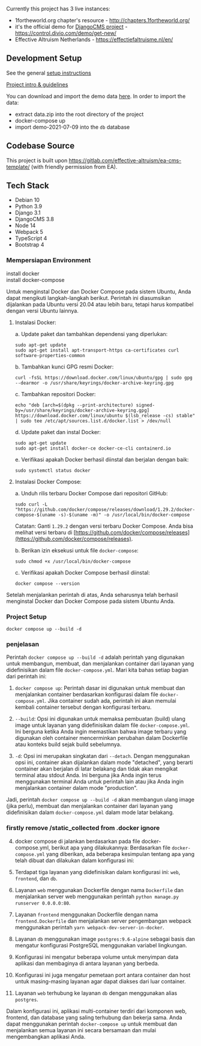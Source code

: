 Currently this project has 3 live instances:
- 1fortheworld.org chapter's resource - http://chapters.1fortheworld.org/
- it's the official demo for [DjangoCMS project](https://github.com/divio/django-cms/) - https://control.divio.com/demo/get-new/
- Effective Altruism Netherlands - https://effectiefaltruisme.nl/en/


Development Setup
-------------------------------------------------------------------------------

See the general [setup instructions](https://github.com/django-cms/djangocms-template/blob/master/docs/local-setup-instructions.md)

[Project intro & guidelines](https://github.com/django-cms/djangocms-template/blob/master/docs/README.md)

You can download and import the demo data [here](https://drive.google.com/drive/folders/1Q3ZyK4uvCAWR-qWa3Nk1zL3a7RyQgEJM?usp=sharing). In order to import the data:
- extract data.zip into the root directory of the project
- docker-compose up
- import demo-2021-07-09 into the `db` database



Codebase Source
-------------------------------------------------------------------------------

This project is built upon https://gitlab.com/effective-altruism/ea-cms-template/ (with friendly permission from EA).


## Tech Stack

- Debian 10
- Python 3.9
- Django 3.1
- DjangoCMS 3.8
- Node 14
- Webpack 5
- TypeScript 4
- Bootstrap 4

### Mempersiapan Environment
install docker  
install docker-compose

Untuk menginstal Docker dan Docker Compose pada sistem Ubuntu, Anda dapat mengikuti langkah-langkah berikut. Perintah ini diasumsikan dijalankan pada Ubuntu versi 20.04 atau lebih baru, tetapi harus kompatibel dengan versi Ubuntu lainnya.

1. Instalasi Docker:

   a. Update paket dan tambahkan dependensi yang diperlukan:

   ```
   sudo apt-get update
   sudo apt-get install apt-transport-https ca-certificates curl software-properties-common
   ```

   b. Tambahkan kunci GPG resmi Docker:

   ```
   curl -fsSL https://download.docker.com/linux/ubuntu/gpg | sudo gpg --dearmor -o /usr/share/keyrings/docker-archive-keyring.gpg
   ```

   c. Tambahkan repositori Docker:

   ```
   echo "deb [arch=$(dpkg --print-architecture) signed-by=/usr/share/keyrings/docker-archive-keyring.gpg] https://download.docker.com/linux/ubuntu $(lsb_release -cs) stable" | sudo tee /etc/apt/sources.list.d/docker.list > /dev/null
   ```

   d. Update paket dan instal Docker:

   ```
   sudo apt-get update
   sudo apt-get install docker-ce docker-ce-cli containerd.io
   ```

   e. Verifikasi apakah Docker berhasil diinstal dan berjalan dengan baik:

   ```
   sudo systemctl status docker
   ```

2. Instalasi Docker Compose:

   a. Unduh rilis terbaru Docker Compose dari repositori GitHub:

   ```
   sudo curl -L "https://github.com/docker/compose/releases/download/1.29.2/docker-compose-$(uname -s)-$(uname -m)" -o /usr/local/bin/docker-compose
   ```

   Catatan: Ganti `1.29.2` dengan versi terbaru Docker Compose. Anda bisa melihat versi terbaru di [https://github.com/docker/compose/releases](https://github.com/docker/compose/releases).

   b. Berikan izin eksekusi untuk file `docker-compose`:

   ```
   sudo chmod +x /usr/local/bin/docker-compose
   ```

   c. Verifikasi apakah Docker Compose berhasil diinstal:

   ```
   docker compose --version
   ```

Setelah menjalankan perintah di atas, Anda seharusnya telah berhasil menginstal Docker dan Docker Compose pada sistem Ubuntu Anda.

### Project Setup 
```
docker compose up --build -d 
```
### penjelasan 
Perintah `docker compose up --build -d` adalah perintah yang digunakan untuk membangun, membuat, dan menjalankan container dari layanan yang didefinisikan dalam file `docker-compose.yml`. Mari kita bahas setiap bagian dari perintah ini:

1. `docker compose up`: Perintah dasar ini digunakan untuk membuat dan menjalankan container berdasarkan konfigurasi dalam file `docker-compose.yml`. Jika container sudah ada, perintah ini akan memulai kembali container tersebut dengan konfigurasi terbaru.

2. `--build`: Opsi ini digunakan untuk memaksa pembuatan (build) ulang image untuk layanan yang didefinisikan dalam file `docker-compose.yml`. Ini berguna ketika Anda ingin memastikan bahwa image terbaru yang digunakan oleh container mencerminkan perubahan dalam Dockerfile atau konteks build sejak build sebelumnya.

3. `-d`: Opsi ini merupakan singkatan dari `--detach`. Dengan menggunakan opsi ini, container akan dijalankan dalam mode "detached", yang berarti container akan berjalan di latar belakang dan tidak akan mengikat terminal atau stdout Anda. Ini berguna jika Anda ingin terus menggunakan terminal Anda untuk perintah lain atau jika Anda ingin menjalankan container dalam mode "production".

Jadi, perintah `docker compose up --build -d` akan membangun ulang image (jika perlu), membuat dan menjalankan container dari layanan yang didefinisikan dalam `docker-compose.yml` dalam mode latar belakang.

### firstly remove /static_collected from .docker ignore
4. docker compose di jalankan berdasarkan pada file docker-compose.yml, berikut apa yang dilakukannya:
Berdasarkan file `docker-compose.yml` yang diberikan, ada beberapa kesimpulan tentang apa yang telah dibuat dan dilakukan dalam konfigurasi ini:

1. Terdapat tiga layanan yang didefinisikan dalam konfigurasi ini: `web`, `frontend`, dan `db`.
2. Layanan `web` menggunakan Dockerfile dengan nama `Dockerfile` dan menjalankan server web menggunakan perintah `python manage.py runserver 0.0.0.0:80`.
3. Layanan `frontend` menggunakan Dockerfile dengan nama `frontend.Dockerfile` dan menjalankan server pengembangan webpack menggunakan perintah `yarn webpack-dev-server-in-docker`.
4. Layanan `db` menggunakan image `postgres:9.6-alpine` sebagai basis dan mengatur konfigurasi PostgreSQL menggunakan variabel lingkungan.
5. Konfigurasi ini mengatur beberapa volume untuk menyimpan data aplikasi dan membaginya di antara layanan yang berbeda.
6. Konfigurasi ini juga mengatur pemetaan port antara container dan host untuk masing-masing layanan agar dapat diakses dari luar container.
7. Layanan `web` terhubung ke layanan `db` dengan menggunakan alias `postgres`.

Dalam konfigurasi ini, aplikasi multi-container terdiri dari komponen web, frontend, dan database yang saling terhubung dan bekerja sama. Anda dapat menggunakan perintah `docker-compose up` untuk membuat dan menjalankan semua layanan ini secara bersamaan dan mulai mengembangkan aplikasi Anda.